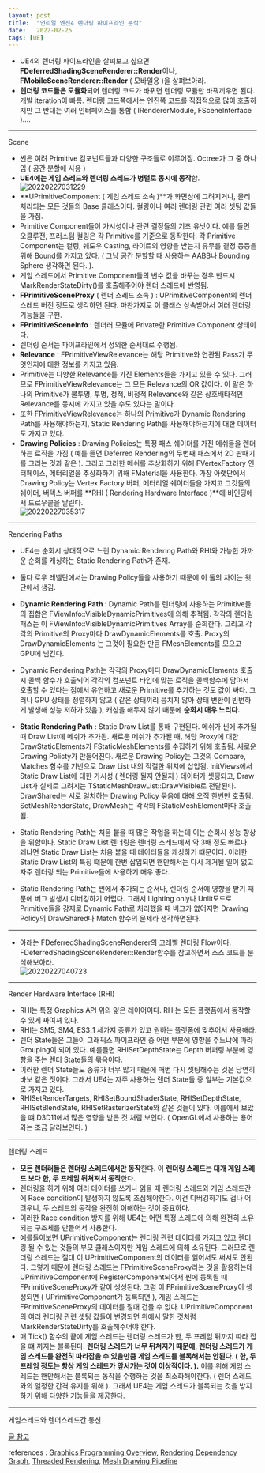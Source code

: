 ```yaml
---
layout: post
title:  "언리얼 엔진4 렌더링 파이프라인 분석"
date:   2022-02-26
tags: [UE]
---
```


- UE4의 렌더링 파이프라인을 살펴보고 싶으면 **FDeferredShadingSceneRenderer::Render**이나, **FMobileSceneRenderer::Render** ( 모바일용 )을 살펴보아라.  
- **렌더링 코드들은 모듈화**되어 렌더링 코드가 바뀌면 렌더링 모듈만 바꿔끼우면 된다. 개발 iteration이 빠름. 렌더링 코드쪽에서는 엔진쪽 코드를 직접적으로 많이 호출하지만 그 반대는 여러 인터페이스를 통함 ( IRendererModule, FSceneInterface )....                   

-------------------------------------                
Scene          

- 씬은 여려 Primitive 컴포넌트들과 다양한 구조들로 이루어짐. Octree가 그 중 하나임 ( 공간 분할에 사용 )       
- **UE4에는 게임 스레드와 렌더링 스레드가 병렬로 동시에 동작**함.             
![20220227031229](https://user-images.githubusercontent.com/33873804/155854426-4f31bac3-8551-4052-91fa-1eeef27bbbad.png)            
- **UPrimitiveComponent ( 게임 스레드 소속 )**가 화면상에 그려지거나, 물리 처리되는 모든 것들의 Base 클래스이다. 컬링이나 여러 렌더링 관련 여러 셋팅 값들을 가짐.
- Primitive Component들이 가시성이나 관련 결정들의 기초 유닛이다. 예를 들면 오클루전, 프러스텀 컬링은 각 Primitive를 기준으로 동작한다. 각 Primitive Component는 컬링, 쉐도우 Casting, 라이트의 영향을 받는지 유무를 결정 등등을 위해 Bound를 가지고 있다. ( 그냥 공간 분할할 때 사용하는 AABB나 Bounding Sphere 생각하면 된다. ).
- 게임 스레드에서 Primitive Component들의 변수 값을 바꾸는 경우 반드시 MarkRenderStateDirty()를 호출해주어야 렌더 스레드에 반영됨.        
- **FPrimitiveSceneProxy** ( 렌더 스레드 소속 ) : UPrimitiveComponent의 렌더 스레드 버전 정도로 생각하면 된다. 마찬가지로 이 클래스 상속받아서 여러 렌더링 기능들을 구현.              
- **FPrimitiveSceneInfo** : 렌더러 모듈에 Private한 Primitive Component 상태이다.                 
- 렌더링 순서는 파이프라인에서 정의한 순서대로 수행됨.           
- **Relevance** : FPrimitiveViewRelevance는 해당 Primitive와 연관된 Pass가 무엇인지에 대한 정보를 가지고 있음.         
- Primitive는 다양한 Relevance를 가진 Elements들을 가지고 있을 수 있다. 그러므로 FPrimitiveViewRelevance는 그 모든 Relevance의 OR 값이다. 이 말은 하나의 Primitive가 불투명, 투명, 정적, 비정적 Relevance와 같은 상호배타적인 Relevance를 동시에 가지고 있을 수도 있다는 말이다.              
- 또한 FPrimitiveViewRelevance는 하나의 Primitive가 Dynamic Rendering Path를 사용해야하는지, Static Rendering Path를 사용해야하는지에 대한 데이터도 가지고 있다.           
- **Drawing Policies** : Drawing Policies는 특정 패스 쉐이더를 가진 메쉬들을 렌더하는 로직을 가짐 ( 예를 들면 Deferred Rendering의 두번째 패스에서 2D 판때기를 그리는 것과 같은 ). 그리고 그러한 메쉬를 추상화하기 위해 FVertexFactory 인터페이스, 메터리얼을 추상화하기 위해 FMaterial을 사용한다. 가장 아랫단에서 Drawing Policy는 Vertex Factory 버퍼, 메터리얼 쉐이더들을 가지고 그것들의 쉐이더, 버텍스 버퍼를 **RHI ( Rendering Hardware Interface )**에 바인딩에서 드로우콜을 날린다.      
![20220227035317](https://user-images.githubusercontent.com/33873804/155855597-87423717-c8bd-498e-8c77-8eea3e4a5fb2.png)            

--------------------------------------------            
Rendering Paths           

- UE4는 순회시 상대적으로 느린 Dynamic Rendering Path와 RHI와 가능한 가까운 순회를 캐싱하는 Static Rendering Path가 존재.          
- 둘다 로우 레벨단에서는 Drawing Policy들을 사용하기 때문에 이 둘의 차이는 윗단에서 생김.          

- **Dynamic Rendering Path** : Dynamic Path를 렌더링에 사용하는 Primitive들의 집합은 FViewInfo::VisibleDynamicPrimitives에 의해 추적됨. 각각의 렌더링 패스는 이 FViewInfo::VisibleDynamicPrimitives Array를 순회한다. 그리고 각각의 Primitive의 Proxy마다 DrawDynamicElements를 호출. Proxy의 DrawDynamicElements 는 그것이 필요한 만큼 FMeshElements를 모으고 GPU에 넘긴다. 
- Dynamic Rendering Path는 각각의 Proxy마다 DrawDynamicElements 호출시 콜백 함수가 호출되어 각각의 컴포넌트 타입에 맞는 로직을 콜백함수에 담아서 호출할 수 있다는 점에서 유연하고 새로운 Primitive를 추가하는 것도 값이 싸다. 그러나 GPU 상태를 정렬하지 않고 ( 같은 상태끼리 뭉치지 않아 상태 변환이 빈번하게 발생해 성능 저하가 있음 ), 캐싱을 해두지 않기 때문에 **순회시 매우 느리다.**           

- **Static Rendering Path** : Static Draw List를 통해 구현된다. 메쉬가 씬에 추가될 때 Draw List에 메쉬가 추가됨. 새로운 메쉬가 추가될 때, 해당 Proxy에 대한 DrawStaticElements가 FStaticMeshElements를 수집하기 위해 호출됨. 새로운 Drawing Policty가 만들어진다. 새로운 Drawing Policy는 그것의 Compare, Matches 함수를 기반으로 Draw List 내의 적절한 위치에 삽입됨. initViews에서 Static Draw List에 대한 가시성 ( 렌더링 될지 안될지 ) 데이터가 셋팅되고, Draw List가 실제로 그려지는 TStaticMeshDrawList::DrawVisible로 전달된다. DrawShared는 서로 일치하는 Drawing Policy 묶음에 대해 오직 한번만 호출됨. SetMeshRenderState, DrawMesh는 각각의 FStaticMeshElement마다 호출됨.            
- Static Rendering Path는 처음 붙을 때 많은 작업을 하는데 이는 순회시 성능 향상을 위함이다. Static Draw List 렌더링은 렌더링 스레드에서 약 3배 정도 빠르다. 왜냐면 Static Draw List는 처음 붙을 때 데이터들을 캐싱하기 떄문이다. 이러한 Static Draw List의 특징 떄문에 한번 삽입되면 왠만해서는 다시 제거될 일이 없고 자주 렌더링 되는 Primitive들에 사용하기 매우 좋다.           
- Static Rendering Path는 씬에서 추가되는 순서나, 렌더링 순서에 영향을 받기 때문에 버그 발생시 디버깅하기 어렵다. 그래서 Lighting only나 Unlit모드로 Primitive들을 강제로 Dynamic Path로 처리했을 때 버그가 없어지면 Drawing Policy의 DrawShared나 Match 함수의 문제라 생각하면된다.       

---------------------------------

- 아래는 FDeferredShadingSceneRenderer의 고레벨 렌더링 Flow이다. FDeferredShadingSceneRenderer::Render함수를 참고하면서 소스 코드를 분석해보아라.             
![20220227040723](https://user-images.githubusercontent.com/33873804/155855981-f3180872-3baa-4a5e-8d95-e97c902ef259.png)             

------------------------------        
Render Hardware Interface (RHI)          

- RHI는 특정 Graphics API 위의 얆은 레이어이다. RHI는 모든 플랫폼에서 동작할 수 있게 짜여져 있다.            
- RHI는 SM5, SM4, ES3_1 세가지 종류가 있고 원하는 플랫폼에 맞추어서 사용해라.          
- 렌더 State들은 그들이 그래픽스 파이프라인 중 어떤 부분에 영향을 주느냐에 따라 Grouping이 되어 있다. 예를들면 RHISetDepthState는 Depth 버퍼링 부분에 영향을 주는 렌더 State들의 묶음이다.        
- 이러한 렌더 State들도 종류가 너무 많기 때문에 매번 다시 셋팅해주는 것은 당연히 바보 같은 짓이다. 그래서 UE4는 자주 사용하는 렌더 State들 중 일부는 기본값으로 가지고 있다.       
- RHISetRenderTargets, RHISetBoundShaderState, RHISetDepthState, RHISetBlendState, RHISetRasterizerState와 같은 것들이 있다. 이름에서 보았을 떄 D3D11에서 많은 영향을 받은 것 처럼 보인다. ( OpenGL에서 사용하는 용어와는 조금 달라보인다. )          

------------------------------------
렌더링 스레드          

- **모든 렌더러들은 렌더링 스레드에서만 동작**한다. 이 **렌더링 스레드는 대개 게임 스레드 보다 한, 두 프레임 뒤쳐져서 동작**한다.          
- 렌더링을 하기 위해 여러 데이터를 쓰거나 읽을 때 렌더링 스레드와 게임 스레드간에 Race condition이 발생하지 않도록 조심해야한다. 이건 디버깅하기도 겁나 어려우니, 두 스레드의 동작을 완전히 이해하는 것이 중요하다.         
- 이러한 Race condition 방지를 위해 UE4는 어떤 특정 스레드에 의해 완전히 소유되는 구조체를 만들어서 사용한다. 
- 예를들어보면 UPrimitiveComponent는 렌더링 관련 데이터를 가지고 있고 렌더링 될 수 있는 것들의 부모 클래스이지만 게임 스레드에 의해 소유된다. 그러므로 렌더링 스레드는 절대 이 UPrimitiveComponent의 데이터를 읽어서도 써서도 안된다. 그렇기 때문에 렌더링 스레드는 FPrimitiveSceneProxy라는 것을 활용하는데 UPrimitiveComponent에 RegisterComponent되어서 씬에 등록될 때 FPrimitiveSceneProxy가 같이 생성된다. 그럼 이 FPrimitiveSceneProxy이 생성되면 ( UPrimitiveComponent가 등록되면 ), 게임 스레드는 FPrimitiveSceneProxy의 데이터를 절대 건들 수 없다. UPrimitiveComponent의 여러 렌더링 관련 셋팅 값들이 변경되면 위에서 말한 것처럼 MarkRenderStateDirty를 호출해주어야 한다.       
- 매 Tick() 함수의 끝에 게임 스레드는 렌더링 스레드가 한, 두 프레임 뒤까지 따라 잡을 떄 까지는 블록된다. **렌더링 스레드가 너무 뒤쳐지기 때문에, 렌더링 스레드가 게임 스레드를 완전히 따라잡을 수 있을만큼 게임 스레드를 블록해서는 안된다. ( 한, 두 프레임 정도는 항상 게임 스레드가 앞서가는 것이 이상적이다. ).** 이를 위해 게임 스레드는 왠만해서는 블록되는 동작을 수행하는 것을 최소화해야한다. ( 렌더 스레드와의 일정한 간격 유지를 위해 ). 그래서 UE4는 게임 스레드가 블록되는 것을 방지하기 위해 다양한 기능들을 제공한다.             

-------------------------------
게임스레드와 렌더스레드간 통신           

[글 참고](https://docs.unrealengine.com/4.27/en-US/ProgrammingAndScripting/Rendering/ThreadedRendering/)           
 


references : [Graphics Programming Overview](https://docs.unrealengine.com/4.27/en-US/ProgrammingAndScripting/Rendering/Overview/), [Rendering Dependency Graph](https://docs.unrealengine.com/4.27/en-US/ProgrammingAndScripting/Rendering/RenderDependencyGraph/), [Threaded Rendering](https://docs.unrealengine.com/4.27/en-US/ProgrammingAndScripting/Rendering/ThreadedRendering/), [Mesh Drawing Pipeline](https://docs.unrealengine.com/4.27/en-US/ProgrammingAndScripting/Rendering/MeshDrawingPipeline/)             
